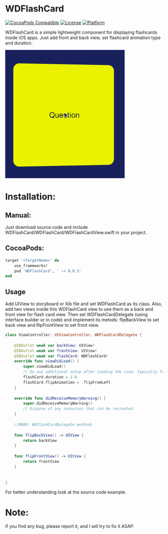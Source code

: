 # WDFlashCard
[![CocoaPods Compatible](https://img.shields.io/cocoapods/v/WDFlashCard.svg)](http://cocoapods.org/pods/WDFlashCard)
[![License](https://img.shields.io/cocoapods/l/WDFlashCard.svg?style=flat)](http://cocoapods.org/pods/WDFlashCard)
[![Platform](https://img.shields.io/cocoapods/p/WDFlashCard.svg?style=flat)](http://cocoapods.org/pods/WDFlashCard)

WDFlashCard is a simple lightweight component for displaying flashcards inside iOS apps. Just add front and back view, set flashcard animation type and duration.

 ![GitHub Logo](/Resources/FlashCard.gif)

# Installation:
## Manual:
Just download source code and include WDFlashCard/WDFlashCard/WDFlashCardView.swift in your project.

## CocoaPods:
```Ruby
target '<TargetName>' do
    use_frameworks!
    pod 'WDFlashCard', ' ~> 0.0.3'
end
```

## Usage

Add UIView to storyboard or Xib file and set WDFlashCard as its class. Also, add two views inside this WDFlashCard view to use them as a back and front view for flash card view. Then set WDFlashCardDelegate (using interface builder or in code) and implement its metods: flipBackView to set back view and flipFrontView to set front view.

```Swift
class ViewController: UIViewController, WDFlashCardDelegate {
    
    @IBOutlet weak var backView: UIView!
    @IBOutlet weak var frontView: UIView!
    @IBOutlet weak var flashCard: WDFlashCard!
    override func viewDidLoad() {
        super.viewDidLoad()
        // Do any additional setup after loading the view, typically from a nib.
        flashCard.duration = 2.0
        flashCard.flipAnimation = .flipFromLeft
    }
    
    override func didReceiveMemoryWarning() {
        super.didReceiveMemoryWarning()
        // Dispose of any resources that can be recreated.
    }
    
    //MARK: WDFlashCardDelegate methods
    
    func flipBackView() -> UIView {
        return backView
    }
    
    func flipFrontView() -> UIView {
        return frontView
    }
    
    
}
```

For better understanding look at the source code example.

# Note:
If you find any bug, please report it, and I will try to fix it ASAP.
